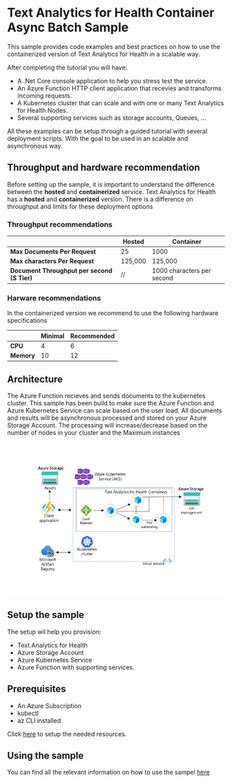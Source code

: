 # Text Analytics for Health Container Async Batch Sample

This sample provides code examples and best practices on how to use the containerized version of Text Analytics for Health in a scalable way.

After completing the tutorial you will have: 
- A .Net Core console application to help you stress test the service.
- An Azure Function HTTP client application that recevies and transforms incoming requests.
- A Kubernetes cluster that can scale and with one or many Text Analytics for Health Nodes.
- Several supporting services such as storage accounts, Queues, ... 

All these examples can be setup through a guided tutorial with several deployment scripts. With the goal to be used in an scalable and asynchronous way. 

## Throughput and hardware recommendation 

Before setting up the sample, it is important to understand the difference between the **hosted** and **containerized** service. 
Text Analytics for Health has a **hosted** and **containerized** version. There is a difference on throughput and limits for these deployment options

### Throughput recommendations

| | Hosted | Container 
| ---- | ---- | --- | 
| **Max Documents Per Request** | 25 | 1000 
| **Max characters Per Request** | 125,000 | 125,000  
| **Document Throughput per second (S Tier)** | // | 1000 characters per second

### Harware recommendations

In the containerized version we recommend to use the following hardware specifications 

| | Minimal | Recommended 
| ---- | ---- | --- | 
| **CPU** | 4 | 6 
| **Memory** | 10 | 12 



## Architecture

The Azure Function recieves and sends documents to the kubernetes cluster. 
This sample has been build to make sure the Azure Function and Azure Kubernetes Service can scale based on the user load. 
All documents and results will be asynchronous processed and stored on your Azure Storage Account. 
The processing will increase/decrease based on the number of nodes in your cluster and the Maximum instances

!["A diagram of the Intelligent dashboard architecture"](/media/text-analytics-for-health-batch-async/architecture.jpg)

## Setup the sample

The setup wil help you provision: 
- Text Analytics for Health
- Azure Storage Account
- Azure Kubernetes Service 
- Azure Function with supporting services.

## Prerequisites
- An Azure Subscription
- kubectl 
- az CLI installed 

Click [here](Setup.md) to setup the needed resources.

## Using the sample

You can find all the relevant information on how to use the sampel [here](Usage.md)